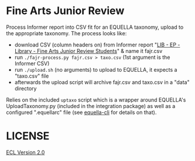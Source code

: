 # Fine Arts Junior Review

Process Informer report into CSV fit for an EQUELLA taxonomy, upload to the appropriate taxonomy. The process looks like:

- download CSV (column headers on) from Informer report "[LIB - EP - Library - Fine Arts Junior Review Students](https://vm-informer-01.cca.edu/informer/?locale=en_US#action=ReportRun&reportId=79626253&launch=false)" & name it fajr.csv
- run `./fajr-process.py fajr.csv > taxo.csv` (1st argument is the Informer CSV)
- run `./upload.sh` (no arguments) to upload to EQUELLA, it expects a "taxo.csv" file
- afterwards the upload script will archive fajr.csv and taxo.csv in a "data" directory

Relies on the included `uptaxo` script which is a wrapper around EQUELLA's UploadTaxonomy.py (included in the integration package) as well as a configured ".equellarc" file (see [equella-cli](https://github.com/cca/equella_cli) for details on that).

# LICENSE

[ECL Version 2.0](https://opensource.org/licenses/ECL-2.0)
